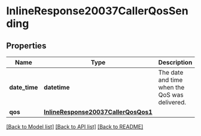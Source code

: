 # InlineResponse20037CallerQosSending

## Properties
Name | Type | Description | Notes
------------ | ------------- | ------------- | -------------
**date_time** | **datetime** | The date and time when the QoS was delivered. | [optional] 
**qos** | [**InlineResponse20037CallerQosQos1**](InlineResponse20037CallerQosQos1.md) |  | [optional] 

[[Back to Model list]](../README.md#documentation-for-models) [[Back to API list]](../README.md#documentation-for-api-endpoints) [[Back to README]](../README.md)

